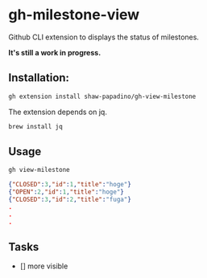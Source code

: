 # gh-milestone-view
Github CLI extension to displays the status of milestones.

**It's still a work in progress.**

## Installation:

```bash
gh extension install shaw-papadino/gh-view-milestone
```

The extension depends on jq.

```bash
brew install jq
```

## Usage

```bash
gh view-milestone
```

```json
{"CLOSED":3,"id":1,"title":"hoge"}
{"OPEN":2,"id":1,"title":"hoge"}
{"CLOSED":3,"id":2,"title":"fuga"}
.
.
.
```

## Tasks
- [] more visible